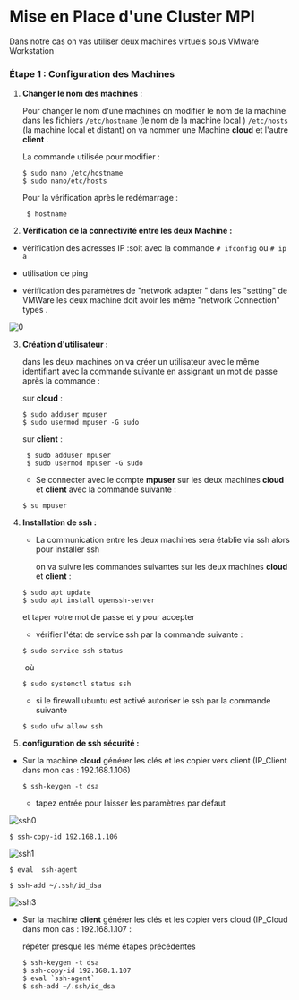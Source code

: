 # Mise en Place d'une Cluster MPI

Dans notre cas on vas utiliser deux machines virtuels  sous VMware Workstation 



### Étape 1 : Configuration des Machines 

1. **Changer le nom des machines**  :

   Pour changer le nom d'une machines on modifier le nom de la machine dans les fichiers `/etc/hostname` (le nom de la machine local ) `/etc/hosts` (la machine local et distant) on va nommer une Machine **cloud** et l'autre **client** .

   La commande utilisée pour modifier  :

    ``` shell
    $ sudo nano /etc/hostname
    $ sudo nano/etc/hosts
    ```

   Pour la vérification après le redémarrage :

   ``` shell
    $ hostname
   ```
 2. **Vérification de la connectivité entre les deux Machine :**

   - vérification des adresses IP :soit avec la commande `# ifconfig` ou `# ip a`

   - utilisation de ping 

   - vérification des paramètres de "network adapter " dans les "setting" de VMWare les deux machine doit avoir les même "network Connection" types .
 
 
![0](https://user-images.githubusercontent.com/54450458/115442808-bf729280-a212-11eb-8bd9-a54865f51581.png)


 3. **Création d'utilisateur :**

      dans les deux machines on va créer un utilisateur avec le même identifiant  avec la commande suivante en assignant un mot de passe après la commande :

      sur  **cloud** :

      ``` shell
      $ sudo adduser mpuser
      $ sudo usermod mpuser -G sudo
      ```
      sur **client** :

     ``` shell
      $ sudo adduser mpuser
      $ sudo usermod mpuser -G sudo
     ```
    * Se connecter avec le compte **mpuser** sur les deux machines **cloud** et **client** avec la commande suivante : 
    ``` 
    $ su mpuser
    ```
 
4. **Installation de ssh :**

      - La communication entre les deux machines sera établie via ssh alors pour installer ssh 

        on va suivre les commandes suivantes sur les deux machines **cloud** et **client** :

      ```shell
      $ sudo apt update
      $ sudo apt install openssh-server
      ```

      et taper votre mot de passe et y pour accepter 

      - vérifier l'état de service ssh par la commande suivante :

      ```shell
      $ sudo service ssh status
      ```

      ​	où 

      ```shell
      $ sudo systemctl status ssh
      ```

      - si le firewall ubuntu est activé autoriser le ssh par la commande suivante 

      ```shell
      $ sudo ufw allow ssh
      ```
5. **configuration de ssh sécurité :**

- Sur la machine **cloud** générer les clés et les copier vers client  (IP_Client dans mon cas : 192.168.1.106)

  ```shell
  $ ssh-keygen -t dsa
  ```

  - tapez entrée pour laisser les paramètres par défaut

 ![ssh0](https://user-images.githubusercontent.com/54450458/115442636-876b4f80-a212-11eb-859f-1391c166d9e4.png)


  ```shell
  $ ssh-copy-id 192.168.1.106
  ```

  ![ssh1](https://user-images.githubusercontent.com/54450458/115442659-8d613080-a212-11eb-963d-87211d4f9b61.png)


 ```shell
 $ eval  ssh-agent
 ```

  ```shell
  $ ssh-add ~/.ssh/id_dsa
  ```

![ssh3](https://user-images.githubusercontent.com/54450458/115442696-981bc580-a212-11eb-82d0-d7b4b7bd6d17.PNG)


- Sur la machine **client** générer les clés et les copier vers cloud (IP_Cloud dans mon cas : 192.168.1.107 :

  répéter presque les même étapes précédentes 

  ```shell
  $ ssh-keygen -t dsa
  $ ssh-copy-id 192.168.1.107
  $ eval `ssh-agent`
  $ ssh-add ~/.ssh/id_dsa
  ```

  
